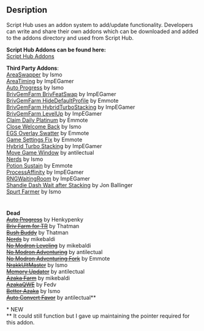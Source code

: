 ## **Desription**  
Script Hub uses an addon system to add/update functionality. Developers can write and share their own addons which can be downloaded and added to the addons directory and used from Script Hub.

**Script Hub Addons can be found here:**  
[Script Hub Addons](https://github.com/mikebaldi/Idle-Champions/tree/main/AddOns)  

**Third Party Addons**:  
[AreaSwapper](https://github.com/Pneumatus/IC-Addons/tree/main/IC_AreaSwapper_Extra) by Ismo  
[AreaTiming](https://github.com/imp444/IC_Addons/tree/main/IC_AreaTiming_Extra) by ImpEGamer  
[Auto Progress](https://github.com/Pneumatus/IC-Addons/tree/main/IC_AutoProgress_Extra) by Ismo  
[BrivGemFarm BrivFeatSwap](https://github.com/imp444/IC_Addons/tree/main/IC_BrivGemFarm_BrivFeatSwap_Extra) by ImpEGamer  
[BrivGemFarm HideDefaultProfile](https://github.com/Emmotes/IC_Addons/tree/main/IC_Addons/IC_BrivGemFarm_HideDefaultProfile_Extra) by Emmote  
[BrivGemFarm HybridTurboStacking](https://github.com/imp444/IC_Addons/tree/main/IC_BrivGemFarm_HybridTurboStacking_Extra) by ImpEGamer  
[BrivGemFarm LevelUp](https://github.com/imp444/IC_Addons/tree/main/IC_BrivGemFarm_LevelUp_Extra) by ImpEGamer  
[Claim Daily Platinum](https://github.com/Emmotes/IC_Addons/tree/main/IC_Addons/IC_ClaimDailyPlatinum_Extra) by Emmote  
[Close Welcome Back](https://github.com/Pneumatus/IC-Addons/tree/main/IC_BrivGemFarm_CloseWelcomeBack_Extra) by Ismo  
[EGS Overlay Swatter](https://github.com/Emmotes/IC_Addons/tree/main/IC_Addons/IC_EGSOverlaySwatter_Extra) by Emmote  
[Game Settings Fix](https://github.com/Emmotes/IC_Addons/tree/main/IC_Addons/IC_GameSettingsFix_Extra) by Emmote  
[Hybrid Turbo Stacking](https://github.com/imp444/IC_Addons/tree/main/IC_BrivGemFarm_HybridTurboStacking_Extra) by ImpEGamer  
[Move Game Window](https://github.com/antilectual/IC_Addons/tree/main/IC_Addons/IC_MoveGameWindow_Mini_Extra) by antilectual  
[Nerds](https://github.com/Pneumatus/IC-Addons/tree/main/IC_NERDs_Extra) by Ismo    
[Potion Sustain](https://github.com/Emmotes/IC_Addons/tree/main/IC_Addons/IC_PotionSustain_Extra) by Emmote  
[ProcessAffinity](https://github.com/imp444/IC_Addons/tree/main/IC_ProcessAffinity_Extra) by ImpEGamer  
[RNGWaitingRoom](https://github.com/imp444/IC_Addons/tree/main/IC_RNGWaitingRoom_Extra) by ImpEGamer  
[Shandie Dash Wait after Stacking](https://github.com/JonBallinger/IC_ShandieDashWait) by Jon Ballinger  
[Spurt Farmer](https://github.com/Pneumatus/IC-Addons/tree/main/IC_SpurtFarmer_Extra) by Ismo  

#
**Dead**  
~~[Auto Progress](https://github.com/JuanchiBruzzone/IC_AutoProgress)~~ by Henkypenky  
~~[Briv Farm for TR](https://github.com/MSivonen/IC_Briv_Farm_for_TR)~~ by Thatman  
~~[Bush Buddy](https://github.com/MSivonen/IC_BushBuddy)~~ by Thatman  
~~[Nerds](https://github.com/mikebaldi/IC_Addons/tree/main/IC_NERDs_Extra)~~ by mikebaldi  
~~[No Modron Leveling](https://github.com/mikebaldi/IC_Addons/tree/main/IC_NoModronLvling_Extra)~~ by mikebaldi  
~~[No Modron Adventuring](https://github.com/antilectual/IC_Addons/tree/main/IC_Addons/IC_NoModronAdventuring_Extra)~~ by antilectual  
~~[No Modron Adventuring Fork](https://github.com/Emmotes/IC_Addons/tree/main/IC_Addons/IC_NoModronAdventuring_Extra)~~ by Emmote  
~~[NrakkUltMaster](https://github.com/Pneumatus/IC-Addons/tree/main/IC_NrakkUltMaster_Extra)~~ by Ismo  
~~[Memory Updater](https://github.com/antilectual/IC_Addons/tree/main/IC_Addons/IC_MemoryUpdater_Extra)~~ by antilectual   
~~[Azaka Farm](https://github.com/mikebaldi/IC_Addons/tree/main/IC_Azaka_Extra)~~ by mikebaldi  
~~[AzakaQWE](https://github.com/Fedvee/IC-addons/tree/main/IC_AzakaQWE_Extra)~~ by Fedv  
~~[Better Azaka](https://github.com/Pneumatus/IC-Addons/tree/main/IC_BetterAzaka_Extra)~~ by Ismo  
~~[Auto Convert Favor](https://github.com/antilectual/IC_Addons/tree/main/IC_Addons/IC_ConvertBlessings_Mini_Extra)~~ by antilectual**  

\* NEW  
** It could still function but I gave up maintaining the pointer required for this addon.